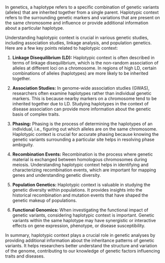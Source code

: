 In genetics, a haplotype refers to a specific combination of genetic variants (alleles) that are inherited together from a single parent. Haplotypic context refers to the surrounding genetic markers and variations that are present on the same chromosome and influence or provide additional information about a particular haplotype.

Understanding haplotypic context is crucial in various genetic studies, including association studies, linkage analysis, and population genetics. Here are a few key points related to haplotypic context:

1. **Linkage Disequilibrium (LD):** Haplotypic context is often described in terms of linkage disequilibrium, which is the non-random association of alleles at different loci on a chromosome. In regions of high LD, certain combinations of alleles (haplotypes) are more likely to be inherited together.

2. **Association Studies:** In genome-wide association studies (GWAS), researchers often examine haplotypes rather than individual genetic markers. This is because nearby markers on a chromosome tend to be inherited together due to LD. Studying haplotypes in the context of disease association can provide more information about the genetic basis of complex traits.

3. **Phasing:** Phasing is the process of determining the haplotypes of an individual, i.e., figuring out which alleles are on the same chromosome. Haplotypic context is crucial for accurate phasing because knowing the genetic variants surrounding a particular site helps in resolving phase ambiguity.

4. **Recombination Events:** Recombination is the process where genetic material is exchanged between homologous chromosomes during meiosis. Understanding haplotypic context helps in identifying and characterizing recombination events, which are important for mapping genes and understanding genetic diversity.

5. **Population Genetics:** Haplotypic context is valuable in studying the genetic diversity within populations. It provides insights into the historical recombination and mutation events that have shaped the genetic makeup of populations.

6. **Functional Genomics:** When investigating the functional impact of genetic variants, considering haplotypic context is important. Genetic variants within the same haplotype may have synergistic or interactive effects on gene expression, phenotype, or disease susceptibility.

In summary, haplotypic context plays a crucial role in genetic analyses by providing additional information about the inheritance patterns of genetic variants. It helps researchers better understand the structure and variation of the genome, contributing to our knowledge of genetic factors influencing traits and diseases.
